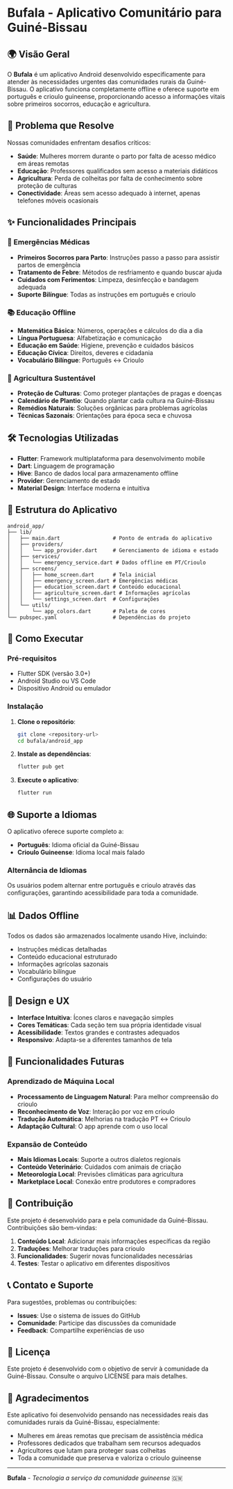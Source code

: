 # Bufala - Aplicativo Comunitário para Guiné-Bissau

## 🌍 Visão Geral

O **Bufala** é um aplicativo Android desenvolvido especificamente para atender às necessidades urgentes das comunidades rurais da Guiné-Bissau. O aplicativo funciona completamente offline e oferece suporte em português e crioulo guineense, proporcionando acesso a informações vitais sobre primeiros socorros, educação e agricultura.

## 🎯 Problema que Resolve

Nossas comunidades enfrentam desafios críticos:
- **Saúde**: Mulheres morrem durante o parto por falta de acesso médico em áreas remotas
- **Educação**: Professores qualificados sem acesso a materiais didáticos
- **Agricultura**: Perda de colheitas por falta de conhecimento sobre proteção de culturas
- **Conectividade**: Áreas sem acesso adequado à internet, apenas telefones móveis ocasionais

## ✨ Funcionalidades Principais

### 🚨 Emergências Médicas
- **Primeiros Socorros para Parto**: Instruções passo a passo para assistir partos de emergência
- **Tratamento de Febre**: Métodos de resfriamento e quando buscar ajuda
- **Cuidados com Ferimentos**: Limpeza, desinfecção e bandagem adequada
- **Suporte Bilíngue**: Todas as instruções em português e crioulo

### 📚 Educação Offline
- **Matemática Básica**: Números, operações e cálculos do dia a dia
- **Língua Portuguesa**: Alfabetização e comunicação
- **Educação em Saúde**: Higiene, prevenção e cuidados básicos
- **Educação Cívica**: Direitos, deveres e cidadania
- **Vocabulário Bilíngue**: Português ↔ Crioulo

### 🌱 Agricultura Sustentável
- **Proteção de Culturas**: Como proteger plantações de pragas e doenças
- **Calendário de Plantio**: Quando plantar cada cultura na Guiné-Bissau
- **Remédios Naturais**: Soluções orgânicas para problemas agrícolas
- **Técnicas Sazonais**: Orientações para época seca e chuvosa

## 🛠️ Tecnologias Utilizadas

- **Flutter**: Framework multiplataforma para desenvolvimento mobile
- **Dart**: Linguagem de programação
- **Hive**: Banco de dados local para armazenamento offline
- **Provider**: Gerenciamento de estado
- **Material Design**: Interface moderna e intuitiva

## 📱 Estrutura do Aplicativo

```
android_app/
├── lib/
│   ├── main.dart                 # Ponto de entrada do aplicativo
│   ├── providers/
│   │   └── app_provider.dart     # Gerenciamento de idioma e estado
│   ├── services/
│   │   └── emergency_service.dart # Dados offline em PT/Crioulo
│   ├── screens/
│   │   ├── home_screen.dart      # Tela inicial
│   │   ├── emergency_screen.dart # Emergências médicas
│   │   ├── education_screen.dart # Conteúdo educacional
│   │   ├── agriculture_screen.dart # Informações agrícolas
│   │   └── settings_screen.dart  # Configurações
│   └── utils/
│       └── app_colors.dart       # Paleta de cores
└── pubspec.yaml                  # Dependências do projeto
```

## 🚀 Como Executar

### Pré-requisitos
- Flutter SDK (versão 3.0+)
- Android Studio ou VS Code
- Dispositivo Android ou emulador

### Instalação

1. **Clone o repositório**:
   ```bash
   git clone <repository-url>
   cd bufala/android_app
   ```

2. **Instale as dependências**:
   ```bash
   flutter pub get
   ```

3. **Execute o aplicativo**:
   ```bash
   flutter run
   ```

## 🌐 Suporte a Idiomas

O aplicativo oferece suporte completo a:
- **Português**: Idioma oficial da Guiné-Bissau
- **Crioulo Guineense**: Idioma local mais falado

### Alternância de Idiomas
Os usuários podem alternar entre português e crioulo através das configurações, garantindo acessibilidade para toda a comunidade.

## 📊 Dados Offline

Todos os dados são armazenados localmente usando Hive, incluindo:
- Instruções médicas detalhadas
- Conteúdo educacional estruturado
- Informações agrícolas sazonais
- Vocabulário bilíngue
- Configurações do usuário

## 🎨 Design e UX

- **Interface Intuitiva**: Ícones claros e navegação simples
- **Cores Temáticas**: Cada seção tem sua própria identidade visual
- **Acessibilidade**: Textos grandes e contrastes adequados
- **Responsivo**: Adapta-se a diferentes tamanhos de tela

## 🔮 Funcionalidades Futuras

### Aprendizado de Máquina Local
- **Processamento de Linguagem Natural**: Para melhor compreensão do crioulo
- **Reconhecimento de Voz**: Interação por voz em crioulo
- **Tradução Automática**: Melhorias na tradução PT ↔ Crioulo
- **Adaptação Cultural**: O app aprende com o uso local

### Expansão de Conteúdo
- **Mais Idiomas Locais**: Suporte a outros dialetos regionais
- **Conteúdo Veterinário**: Cuidados com animais de criação
- **Meteorologia Local**: Previsões climáticas para agricultura
- **Marketplace Local**: Conexão entre produtores e compradores

## 🤝 Contribuição

Este projeto é desenvolvido para e pela comunidade da Guiné-Bissau. Contribuições são bem-vindas:

1. **Conteúdo Local**: Adicionar mais informações específicas da região
2. **Traduções**: Melhorar traduções para crioulo
3. **Funcionalidades**: Sugerir novas funcionalidades necessárias
4. **Testes**: Testar o aplicativo em diferentes dispositivos

## 📞 Contato e Suporte

Para sugestões, problemas ou contribuições:
- **Issues**: Use o sistema de issues do GitHub
- **Comunidade**: Participe das discussões da comunidade
- **Feedback**: Compartilhe experiências de uso

## 📄 Licença

Este projeto é desenvolvido com o objetivo de servir à comunidade da Guiné-Bissau. Consulte o arquivo LICENSE para mais detalhes.

## 🙏 Agradecimentos

Este aplicativo foi desenvolvido pensando nas necessidades reais das comunidades rurais da Guiné-Bissau, especialmente:
- Mulheres em áreas remotas que precisam de assistência médica
- Professores dedicados que trabalham sem recursos adequados
- Agricultores que lutam para proteger suas colheitas
- Toda a comunidade que preserva e valoriza o crioulo guineense

---

**Bufala** - *Tecnologia a serviço da comunidade guineense* 🇬🇼